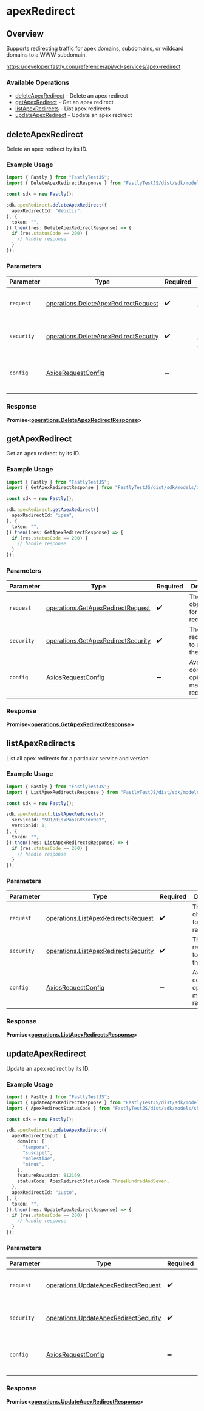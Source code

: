 # apexRedirect

## Overview

Supports redirecting traffic for apex domains, subdomains, or wildcard domains to a WWW subdomain.

<https://developer.fastly.com/reference/api/vcl-services/apex-redirect>
### Available Operations

* [deleteApexRedirect](#deleteapexredirect) - Delete an apex redirect
* [getApexRedirect](#getapexredirect) - Get an apex redirect
* [listApexRedirects](#listapexredirects) - List apex redirects
* [updateApexRedirect](#updateapexredirect) - Update an apex redirect

## deleteApexRedirect

Delete an apex redirect by its ID.

### Example Usage

```typescript
import { Fastly } from "FastlyTestJS";
import { DeleteApexRedirectResponse } from "FastlyTestJS/dist/sdk/models/operations";

const sdk = new Fastly();

sdk.apexRedirect.deleteApexRedirect({
  apexRedirectId: "debitis",
}, {
  token: "",
}).then((res: DeleteApexRedirectResponse) => {
  if (res.statusCode == 200) {
    // handle response
  }
});
```

### Parameters

| Parameter                                                                                      | Type                                                                                           | Required                                                                                       | Description                                                                                    |
| ---------------------------------------------------------------------------------------------- | ---------------------------------------------------------------------------------------------- | ---------------------------------------------------------------------------------------------- | ---------------------------------------------------------------------------------------------- |
| `request`                                                                                      | [operations.DeleteApexRedirectRequest](../../models/operations/deleteapexredirectrequest.md)   | :heavy_check_mark:                                                                             | The request object to use for the request.                                                     |
| `security`                                                                                     | [operations.DeleteApexRedirectSecurity](../../models/operations/deleteapexredirectsecurity.md) | :heavy_check_mark:                                                                             | The security requirements to use for the request.                                              |
| `config`                                                                                       | [AxiosRequestConfig](https://axios-http.com/docs/req_config)                                   | :heavy_minus_sign:                                                                             | Available config options for making requests.                                                  |


### Response

**Promise<[operations.DeleteApexRedirectResponse](../../models/operations/deleteapexredirectresponse.md)>**


## getApexRedirect

Get an apex redirect by its ID.

### Example Usage

```typescript
import { Fastly } from "FastlyTestJS";
import { GetApexRedirectResponse } from "FastlyTestJS/dist/sdk/models/operations";

const sdk = new Fastly();

sdk.apexRedirect.getApexRedirect({
  apexRedirectId: "ipsa",
}, {
  token: "",
}).then((res: GetApexRedirectResponse) => {
  if (res.statusCode == 200) {
    // handle response
  }
});
```

### Parameters

| Parameter                                                                                | Type                                                                                     | Required                                                                                 | Description                                                                              |
| ---------------------------------------------------------------------------------------- | ---------------------------------------------------------------------------------------- | ---------------------------------------------------------------------------------------- | ---------------------------------------------------------------------------------------- |
| `request`                                                                                | [operations.GetApexRedirectRequest](../../models/operations/getapexredirectrequest.md)   | :heavy_check_mark:                                                                       | The request object to use for the request.                                               |
| `security`                                                                               | [operations.GetApexRedirectSecurity](../../models/operations/getapexredirectsecurity.md) | :heavy_check_mark:                                                                       | The security requirements to use for the request.                                        |
| `config`                                                                                 | [AxiosRequestConfig](https://axios-http.com/docs/req_config)                             | :heavy_minus_sign:                                                                       | Available config options for making requests.                                            |


### Response

**Promise<[operations.GetApexRedirectResponse](../../models/operations/getapexredirectresponse.md)>**


## listApexRedirects

List all apex redirects for a particular service and version.

### Example Usage

```typescript
import { Fastly } from "FastlyTestJS";
import { ListApexRedirectsResponse } from "FastlyTestJS/dist/sdk/models/operations";

const sdk = new Fastly();

sdk.apexRedirect.listApexRedirects({
  serviceId: "SU1Z0isxPaozGVKXdv0eY",
  versionId: 1,
}, {
  token: "",
}).then((res: ListApexRedirectsResponse) => {
  if (res.statusCode == 200) {
    // handle response
  }
});
```

### Parameters

| Parameter                                                                                    | Type                                                                                         | Required                                                                                     | Description                                                                                  |
| -------------------------------------------------------------------------------------------- | -------------------------------------------------------------------------------------------- | -------------------------------------------------------------------------------------------- | -------------------------------------------------------------------------------------------- |
| `request`                                                                                    | [operations.ListApexRedirectsRequest](../../models/operations/listapexredirectsrequest.md)   | :heavy_check_mark:                                                                           | The request object to use for the request.                                                   |
| `security`                                                                                   | [operations.ListApexRedirectsSecurity](../../models/operations/listapexredirectssecurity.md) | :heavy_check_mark:                                                                           | The security requirements to use for the request.                                            |
| `config`                                                                                     | [AxiosRequestConfig](https://axios-http.com/docs/req_config)                                 | :heavy_minus_sign:                                                                           | Available config options for making requests.                                                |


### Response

**Promise<[operations.ListApexRedirectsResponse](../../models/operations/listapexredirectsresponse.md)>**


## updateApexRedirect

Update an apex redirect by its ID.

### Example Usage

```typescript
import { Fastly } from "FastlyTestJS";
import { UpdateApexRedirectResponse } from "FastlyTestJS/dist/sdk/models/operations";
import { ApexRedirectStatusCode } from "FastlyTestJS/dist/sdk/models/shared";

const sdk = new Fastly();

sdk.apexRedirect.updateApexRedirect({
  apexRedirectInput: {
    domains: [
      "tempora",
      "suscipit",
      "molestiae",
      "minus",
    ],
    featureRevision: 812169,
    statusCode: ApexRedirectStatusCode.ThreeHundredAndSeven,
  },
  apexRedirectId: "iusto",
}, {
  token: "",
}).then((res: UpdateApexRedirectResponse) => {
  if (res.statusCode == 200) {
    // handle response
  }
});
```

### Parameters

| Parameter                                                                                      | Type                                                                                           | Required                                                                                       | Description                                                                                    |
| ---------------------------------------------------------------------------------------------- | ---------------------------------------------------------------------------------------------- | ---------------------------------------------------------------------------------------------- | ---------------------------------------------------------------------------------------------- |
| `request`                                                                                      | [operations.UpdateApexRedirectRequest](../../models/operations/updateapexredirectrequest.md)   | :heavy_check_mark:                                                                             | The request object to use for the request.                                                     |
| `security`                                                                                     | [operations.UpdateApexRedirectSecurity](../../models/operations/updateapexredirectsecurity.md) | :heavy_check_mark:                                                                             | The security requirements to use for the request.                                              |
| `config`                                                                                       | [AxiosRequestConfig](https://axios-http.com/docs/req_config)                                   | :heavy_minus_sign:                                                                             | Available config options for making requests.                                                  |


### Response

**Promise<[operations.UpdateApexRedirectResponse](../../models/operations/updateapexredirectresponse.md)>**


